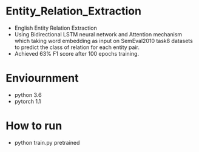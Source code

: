# Entity_Relation_Extraction
- English Entity Relation Extraction 
- Using Bidirectional LSTM neural network and Attention mechanism which taking word embedding as input on SemEval2010 task8 datasets to predict the class of relation for each entity pair.
- Achieved 63% F1 score after 100 epochs training.

# Enviournment 
- python 3.6
- pytorch 1.1

# How to run
- python train.py pretrained
